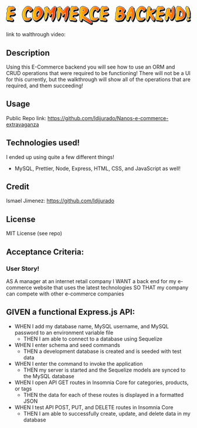 ![ECOMMERCE BACKEND!](./assets/ecommercelogo.png)

link to walthrough video: 

## Description

Using this E-Commerce backend you will see how to use an ORM and CRUD operations that were required to be functioning! There will not be a UI for this currently, but the walkthrough will show all of the operations that are required, and them succeeding!

## Usage

Public Repo link: https://github.com/Idjjurado/Nanos-e-commerce-extravaganza


## Technologies used!

I ended up using quite a few different things!

- MySQL, Prettier, Node, Express, HTML, CSS, and JavaScript as well!

## Credit

Ismael Jimenez: https://github.com/Idjjurado

## License

MIT License (see repo)

## Acceptance Criteria:

### User Story!

AS A manager at an internet retail company
I WANT a back end for my e-commerce website that uses the latest technologies
SO THAT my company can compete with other e-commerce companies

## GIVEN a functional Express.js API:
- WHEN I add my database name, MySQL username, and MySQL password to an environment variable file
  - THEN I am able to connect to a database using Sequelize
- WHEN I enter schema and seed commands
  - THEN a development database is created and is seeded with test data
- WHEN I enter the command to invoke the application
  - THEN my server is started and the Sequelize models are synced to the MySQL database
- WHEN I open API GET routes in Insomnia Core for categories, products, or tags
  - THEN the data for each of these routes is displayed in a formatted JSON
- WHEN I test API POST, PUT, and DELETE routes in Insomnia Core
  - THEN I am able to successfully create, update, and delete data in my database
